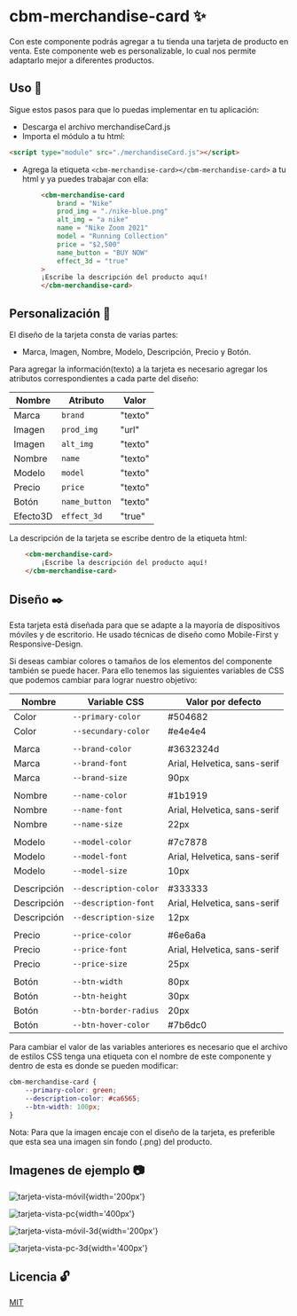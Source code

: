 # cbm-merchandise-card :sparkles:

Con este componente podrás agregar a tu tienda una tarjeta de producto en venta. Este componente web es personalizable, lo cual nos permite adaptarlo mejor a diferentes productos.

## Uso :electric_plug:
Sigue estos pasos para que lo puedas implementar en tu aplicación:
* Descarga el archivo merchandiseCard.js
* Importa el módulo a tu html:
```html
<script type="module" src="./merchandiseCard.js"></script>
```
* Agrega la etiqueta `<cbm-merchandise-card></cbm-merchandise-card>` a tu html y ya puedes trabajar con ella:
```html
        <cbm-merchandise-card
            brand = "Nike"
            prod_img = "./nike-blue.png"
            alt_img = "a nike"
            name = "Nike Zoom 2021"
            model = "Running Collection"
            price = "$2,500"
            name_button = "BUY NOW"
            effect_3d = "true"
        >
        ¡Escribe la descripción del producto aquí!
        </cbm-merchandise-card>
```

## Personalización :wrench:
El diseño de la tarjeta consta de varias partes:


- Marca, Imagen, Nombre, Modelo, Descripción, Precio y Botón.


Para agregar la información(texto) a la tarjeta es necesario agregar los atributos correspondientes a cada parte del diseño:

|Nombre          |Atributo                       |Valor                        |
|----------------|-------------------------------|-----------------------------|
|Marca           |`brand`                        |"texto"                      |
|Imagen          |`prod_img`                     |"url"                        |
|Imagen          |`alt_img`                      |"texto"                      |
|Nombre          |`name`                         |"texto"                      |
|Modelo          |`model`                        |"texto"                      |
|Precio          |`price`                        |"texto"                      |
|Botón           |`name_button`                  |"texto"                      |
|Efecto3D        |`effect_3d`                    |"true"                       |

La descripción de la tarjeta se escribe dentro de la etiqueta html:
```html
    <cbm-merchandise-card>
        ¡Escribe la descripción del producto aquí!
    </cbm-merchandise-card>
```
## Diseño :black_nib:
Esta tarjeta está diseñada para que se adapte a la mayoría de dispositivos móviles y de escritorio. He usado técnicas de diseño como Mobile-First y Responsive-Design.

Si deseas cambiar colores o tamaños de los elementos del componente también se puede hacer. Para ello tenemos las siguientes variables de CSS que podemos cambiar para lograr nuestro objetivo:

|Nombre          |Variable CSS                   |Valor por defecto            |
|----------------|-------------------------------|-----------------------------|
|Color           |`--primary-color`              |#504682                      |
|Color           |`--secundary-color`            |#e4e4e4                      |
|                |                               |                             |
|Marca           |`--brand-color`                |#3632324d                    |
|Marca           |`--brand-font`                 |Arial, Helvetica, sans-serif |
|Marca           |`--brand-size`                 |90px                         |
|                |                               |                             |
|Nombre          |`--name-color`                 |#1b1919                      |
|Nombre          |`--name-font`                  |Arial, Helvetica, sans-serif |
|Nombre          |`--name-size`                  |22px                         |
|                |                               |                             |
|Modelo          |`--model-color`                |#7c7878                      |
|Modelo          |`--model-font`                 |Arial, Helvetica, sans-serif |
|Modelo          |`--model-size`                 |10px                         |
|                |                               |                             |
|Descripción     |`--description-color`          |#333333                      |
|Descripción     |`--description-font`           |Arial, Helvetica, sans-serif |
|Descripción     |`--description-size`           |12px                         |
|                |                               |                             |
|Precio          |`--price-color`                |#6e6a6a                      |
|Precio          |`--price-font`                 |Arial, Helvetica, sans-serif |
|Precio          |`--price-size`                 |25px                         |
|                |                               |                             |
|Botón           |`--btn-width`                  |80px                         |
|Botón           |`--btn-height`                 |30px                         |
|Botón           |`--btn-border-radius`          |20px                         |
|Botón           |`--btn-hover-color`            |#7b6dc0                      |

Para cambiar el valor de las variables anteriores es necesario que el archivo de estilos CSS tenga una etiqueta con el nombre de este componente y dentro de esta es donde se pueden modificar:
```css
cbm-merchandise-card {
    --primary-color: green;
    --description-color: #ca6565;
    --btn-width: 100px;
}
```

Nota: Para que la imagen encaje con el diseño de la tarjeta, es preferible que esta sea una imagen sin fondo (.png) del producto.

## Imagenes de ejemplo :camera:

![tarjeta-vista-móvil](https://github.com/ChristBM/cbm-merchandise-card/blob/main/img/img1.jpg){width='200px'}

![tarjeta-vista-pc](https://github.com/ChristBM/cbm-merchandise-card/blob/main/img/img2.jpg){width='400px'}

![tarjeta-vista-móvil-3d](https://github.com/ChristBM/cbm-merchandise-card/blob/main/img/img3.jpg){width='200px'}

![tarjeta-vista-pc-3d](https://github.com/ChristBM/cbm-merchandise-card/blob/main/img/img4.jpg){width='400px'}

## Licencia :unlock:
[MIT](https://choosealicense.com/licenses/mit/)
